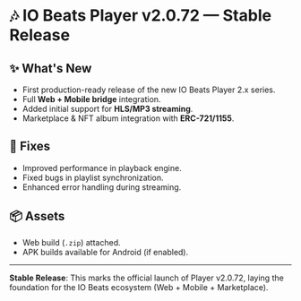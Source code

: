 # 🎶 IO Beats Player v2.0.72 — Stable Release

## ✨ What's New
- First production-ready release of the new IO Beats Player 2.x series.  
- Full **Web + Mobile bridge** integration.  
- Added initial support for **HLS/MP3 streaming**.  
- Marketplace & NFT album integration with **ERC-721/1155**.  

## 🐞 Fixes
- Improved performance in playback engine.  
- Fixed bugs in playlist synchronization.  
- Enhanced error handling during streaming.  

## 📦 Assets
- Web build (`.zip`) attached.  
- APK builds available for Android (if enabled).  

---

**Stable Release**: This marks the official launch of Player v2.0.72, laying the foundation for the IO Beats ecosystem (Web + Mobile + Marketplace).
